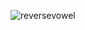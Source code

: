 ![reversevowel](https://user-images.githubusercontent.com/41021436/218180613-16ca3383-f058-404f-ba82-2fa41c644e7b.jpg?raw=true)
